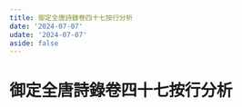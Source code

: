 ```yaml
---
title: 御定全唐詩錄卷四十七按行分析
date: '2024-07-07'
udate: '2024-07-07'
aside: false
---
```

# 御定全唐詩錄卷四十七按行分析

<LinePage :list="lines" :chapternum="47" />

<script setup>
const chapter = '卷四十七';
import lines from '/data/qtsl/卷四十七/lines.json'
</script>
